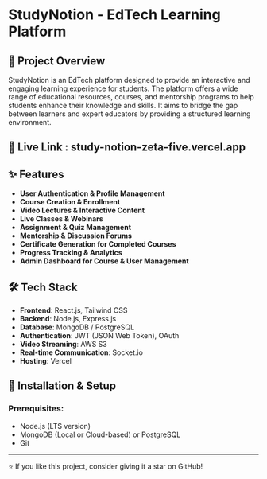 
# StudyNotion - EdTech Learning Platform

## 📌 Project Overview
StudyNotion is an EdTech platform designed to provide an interactive and engaging learning experience for students. The platform offers a wide range of educational resources, courses, and mentorship programs to help students enhance their knowledge and skills. It aims to bridge the gap between learners and expert educators by providing a structured learning environment.

## 📌 Live Link : study-notion-zeta-five.vercel.app


## ✨ Features
- **User Authentication & Profile Management**
- **Course Creation & Enrollment**
- **Video Lectures & Interactive Content**
- **Live Classes & Webinars**
- **Assignment & Quiz Management**
- **Mentorship & Discussion Forums**
- **Certificate Generation for Completed Courses**
- **Progress Tracking & Analytics**
- **Admin Dashboard for Course & User Management**

## 🛠 Tech Stack
- **Frontend**: React.js, Tailwind CSS
- **Backend**: Node.js, Express.js
- **Database**: MongoDB / PostgreSQL
- **Authentication**: JWT (JSON Web Token), OAuth
- **Video Streaming**: AWS S3
- **Real-time Communication**: Socket.io
- **Hosting**: Vercel

## 🚀 Installation & Setup
### Prerequisites:
- Node.js (LTS version)
- MongoDB (Local or Cloud-based) or PostgreSQL
- Git
---
⭐ If you like this project, consider giving it a star on GitHub!


